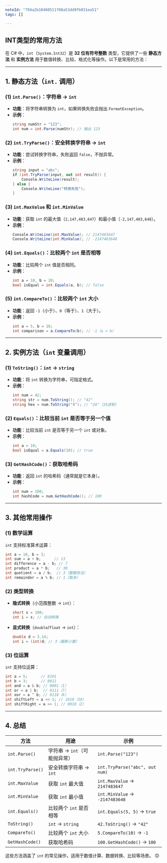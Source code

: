 ```yaml
---
noteId: "794a2b10460511f08a53dd9fb031ea51"
tags: []

---
```


## INT类型的常用方法

在 C# 中，`int`（`System.Int32`）是 **32 位有符号整数** 类型，它提供了一些 **静态方法** 和 **实例方法** 用于数值转换、比较、格式化等操作。以下是常用的方法：

---

## **1. 静态方法（`int.` 调用）**
### **(1) `int.Parse()`：字符串 → `int`**
- **功能**：将字符串转换为 `int`，如果转换失败会抛出 `FormatException`。
- **示例**：
  ```csharp
  string numStr = "123";
  int num = int.Parse(numStr); // 输出 123
  ```

### **(2) `int.TryParse()`：安全转换字符串 → `int`**
- **功能**：尝试转换字符串，失败返回 `false`，不抛异常。
- **示例**：
  ```csharp
  string input = "abc";
  if (int.TryParse(input, out int result)) {
      Console.WriteLine(result);
  } else {
      Console.WriteLine("转换失败");
  }
  ```

### **(3) `int.MaxValue` 和 `int.MinValue`**
- **功能**：获取 `int` 的最大值（`2,147,483,647`）和最小值（`-2,147,483,648`）。
- **示例**：
  ```csharp
  Console.WriteLine(int.MaxValue); // 2147483647
  Console.WriteLine(int.MinValue); // -2147483648
  ```

### **(4) `int.Equals()`：比较两个 `int` 是否相等**
- **功能**：比较两个 `int` 值是否相同。
- **示例**：
  ```csharp
  int a = 10, b = 20;
  bool isEqual = int.Equals(a, b); // false
  ```

### **(5) `int.CompareTo()`：比较两个 `int` 大小**
- **功能**：返回 `-1`（小于）、`0`（等于）、`1`（大于）。
- **示例**：
  ```csharp
  int a = 5, b = 10;
  int comparison = a.CompareTo(b); // -1（a < b）
  ```

---

## **2. 实例方法（`int` 变量调用）**
### **(1) `ToString()`：`int` → `string`**
- **功能**：将 `int` 转换为字符串，可指定格式。
- **示例**：
  ```csharp
  int num = 42;
  string str = num.ToString(); // "42"
  string hex = num.ToString("X"); // "2A"（16进制）
  ```

### **(2) `Equals()`：比较当前 `int` 是否等于另一个值**
- **功能**：比较当前 `int` 是否等于另一个 `int` 或对象。
- **示例**：
  ```csharp
  int a = 10;
  bool isEqual = a.Equals(10); // true
  ```

### **(3) `GetHashCode()`：获取哈希码**
- **功能**：返回 `int` 的哈希码（通常就是它本身）。
- **示例**：
  ```csharp
  int num = 100;
  int hashCode = num.GetHashCode(); // 100
  ```

---

## **3. 其他常用操作**
### **(1) 数学运算**
`int` 支持标准算术运算：
```csharp
int a = 10, b = 3;
int sum = a + b;      // 13
int difference = a - b; // 7
int product = a * b;   // 30
int quotient = a / b;  // 3（整数除法）
int remainder = a % b; // 1（取余）
```

### **(2) 类型转换**
- **隐式转换**（小范围整数 → `int`）：
  ```csharp
  short s = 100;
  int i = s; // 自动转换
  ```
- **显式转换**（`double`/`float` → `int`）：
  ```csharp
  double d = 3.14;
  int i = (int)d; // 3（截断小数）
  ```

### **(3) 位运算**
`int` 支持位运算：
```csharp
int a = 5;      // 0101
int b = 3;      // 0011
int and = a & b; // 0001（1）
int or = a | b;  // 0111（7）
int xor = a ^ b; // 0110（6）
int shiftLeft = a << 1; // 1010（10）
int shiftRight = a >> 1; // 0010（2）
```

---

## **4. 总结**
| **方法**              | **用途**                          | **示例**                          |
|-----------------------|----------------------------------|----------------------------------|
| `int.Parse()`         | 字符串 → `int`（可能抛异常）     | `int.Parse("123")`               |
| `int.TryParse()`      | 安全转换字符串 → `int`           | `int.TryParse("abc", out num)`    |
| `int.MaxValue`        | 获取 `int` 最大值                | `int.MaxValue` → `2147483647`     |
| `int.MinValue`        | 获取 `int` 最小值                | `int.MinValue` → `-2147483648`    |
| `int.Equals()`        | 比较两个 `int` 是否相等          | `int.Equals(5, 5)` → `true`       |
| `ToString()`          | `int` → `string`                 | `42.ToString()` → `"42"`          |
| `CompareTo()`         | 比较两个 `int` 大小              | `5.CompareTo(10)` → `-1`          |
| `GetHashCode()`       | 获取哈希码                       | `100.GetHashCode()` → `100`       |

这些方法涵盖了 `int` 的常见操作，适用于数值计算、数据转换、比较等场景。 😊